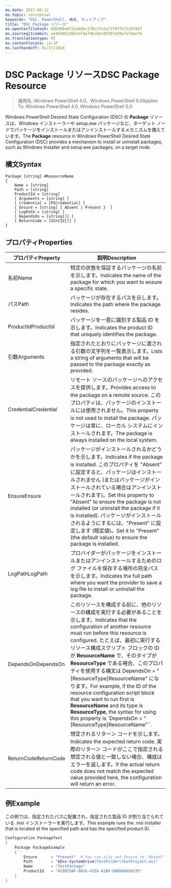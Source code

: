 ```yaml
---
ms.date: 2017-06-12
ms.topic: conceptual
keywords: "DSC, PowerShell, 構成, セットアップ"
title: "DSC Package リソース"
ms.openlocfilehash: 68b996e0f51e60bc178c27e3a71f07fb7220f847
ms.sourcegitcommit: a444406120e5af4e746cbbc0558fe89a7e78aef6
ms.translationtype: HT
ms.contentlocale: ja-JP
ms.lasthandoff: 01/17/2018
---
```

# <a name="dsc-package-resource"></a><span data-ttu-id="50123-103">DSC Package リソース</span><span class="sxs-lookup"><span data-stu-id="50123-103">DSC Package Resource</span></span>

> <span data-ttu-id="50123-104">適用先: Windows PowerShell 4.0、Windows PowerShell 5.0</span><span class="sxs-lookup"><span data-stu-id="50123-104">Applies To: Windows PowerShell 4.0, Windows PowerShell 5.0</span></span>

<span data-ttu-id="50123-105">Windows PowerShell Desired State Configuration (DSC) の **Package** リソースは、Windows インストーラーや setup.exe パッケージなど、ターゲット ノードでパッケージをインストールまたはアンインストールするメカニズムを備えています。</span><span class="sxs-lookup"><span data-stu-id="50123-105">The **Package** resource in Windows PowerShell Desired State Configuration (DSC) provides a mechanism to install or uninstall packages, such as Windows Installer and setup.exe packages, on a target node.</span></span>

## <a name="syntax"></a><span data-ttu-id="50123-106">構文</span><span class="sxs-lookup"><span data-stu-id="50123-106">Syntax</span></span>

```
Package [string] #ResourceName
{
    Name = [string]
    Path = [string]
    ProductId = [string]
    [ Arguments = [string] ]
    [ Credential = [PSCredential] ]
    [ Ensure = [string] { Absent | Present }  ]
    [ LogPath = [string] ]
    [ DependsOn = [string[]] ]
    [ ReturnCode = [UInt32[]] ]
}
```

## <a name="properties"></a><span data-ttu-id="50123-107">プロパティ</span><span class="sxs-lookup"><span data-stu-id="50123-107">Properties</span></span>
|  <span data-ttu-id="50123-108">プロパティ</span><span class="sxs-lookup"><span data-stu-id="50123-108">Property</span></span>  |  <span data-ttu-id="50123-109">説明</span><span class="sxs-lookup"><span data-stu-id="50123-109">Description</span></span>   | 
|---|---| 
| <span data-ttu-id="50123-110">名前</span><span class="sxs-lookup"><span data-stu-id="50123-110">Name</span></span>| <span data-ttu-id="50123-111">特定の状態を保証するパッケージの名前を示します。</span><span class="sxs-lookup"><span data-stu-id="50123-111">Indicates the name of the package for which you want to ensure a specific state.</span></span>| 
| <span data-ttu-id="50123-112">パス</span><span class="sxs-lookup"><span data-stu-id="50123-112">Path</span></span>| <span data-ttu-id="50123-113">パッケージが存在するパスを示します。</span><span class="sxs-lookup"><span data-stu-id="50123-113">Indicates the path where the package resides.</span></span>| 
| <span data-ttu-id="50123-114">ProductId</span><span class="sxs-lookup"><span data-stu-id="50123-114">ProductId</span></span>| <span data-ttu-id="50123-115">パッケージを一意に識別する製品 ID を示します。</span><span class="sxs-lookup"><span data-stu-id="50123-115">Indicates the product ID that uniquely identifies the package.</span></span>| 
| <span data-ttu-id="50123-116">引数</span><span class="sxs-lookup"><span data-stu-id="50123-116">Arguments</span></span>| <span data-ttu-id="50123-117">指定されたとおりにパッケージに渡される引数の文字列を一覧表示します。</span><span class="sxs-lookup"><span data-stu-id="50123-117">Lists a string of arguments that will be passed to the package exactly as provided.</span></span>| 
| <span data-ttu-id="50123-118">Credential</span><span class="sxs-lookup"><span data-stu-id="50123-118">Credential</span></span>| <span data-ttu-id="50123-119">リモート ソースのパッケージへのアクセスを提供します。</span><span class="sxs-lookup"><span data-stu-id="50123-119">Provides access to the package on a remote source.</span></span> <span data-ttu-id="50123-120">このプロパティは、パッケージのインストールには使用されません。</span><span class="sxs-lookup"><span data-stu-id="50123-120">This property is not used to install the package.</span></span> <span data-ttu-id="50123-121">パッケージは常に、ローカル システムにインストールされます。</span><span class="sxs-lookup"><span data-stu-id="50123-121">The package is always installed on the local system.</span></span>| 
| <span data-ttu-id="50123-122">Ensure</span><span class="sxs-lookup"><span data-stu-id="50123-122">Ensure</span></span>| <span data-ttu-id="50123-123">パッケージがインストールされるかどうかを示します。</span><span class="sxs-lookup"><span data-stu-id="50123-123">Indicates if the package is installed.</span></span> <span data-ttu-id="50123-124">このプロパティを "Absent" に設定すると、パッケージはインストールされません (またはパッケージがインストールされている場合はアンインストールされます)。</span><span class="sxs-lookup"><span data-stu-id="50123-124">Set this property to "Absent" to ensure the package is not installed (or uninstall the package if it is installed).</span></span> <span data-ttu-id="50123-125">パッケージがインストールされるようにするには、"Present" に設定します (既定値)。</span><span class="sxs-lookup"><span data-stu-id="50123-125">Set it to "Present" (the default value) to ensure the package is installed.</span></span>| 
| <span data-ttu-id="50123-126">LogPath</span><span class="sxs-lookup"><span data-stu-id="50123-126">LogPath</span></span>| <span data-ttu-id="50123-127">プロバイダーがパッケージをインストールまたはアンインストールするためのログ ファイルを保存する場所の完全パスを示します。</span><span class="sxs-lookup"><span data-stu-id="50123-127">Indicates the full path where you want the provider to save a log file to install or uninstall the package.</span></span>| 
| <span data-ttu-id="50123-128">DependsOn</span><span class="sxs-lookup"><span data-stu-id="50123-128">DependsOn</span></span> | <span data-ttu-id="50123-129">このリソースを構成する前に、他のリソースの構成を実行する必要があることを示します。</span><span class="sxs-lookup"><span data-stu-id="50123-129">Indicates that the configuration of another resource must run before this resource is configured.</span></span> <span data-ttu-id="50123-130">たとえば、最初に実行するリソース構成スクリプト ブロックの ID が **ResourceName** で、そのタイプが **ResourceType** である場合、このプロパティを使用する構文は DependsOn = "[ResourceType]ResourceName" になります。</span><span class="sxs-lookup"><span data-stu-id="50123-130">For example, if the ID of the resource configuration script block that you want to run first is **ResourceName** and its type is **ResourceType**, the syntax for using this property is \`DependsOn = "[ResourceType]ResourceName"\`\`.</span></span>| 
| <span data-ttu-id="50123-131">ReturnCode</span><span class="sxs-lookup"><span data-stu-id="50123-131">ReturnCode</span></span>| <span data-ttu-id="50123-132">想定されるリターン コードを示します。</span><span class="sxs-lookup"><span data-stu-id="50123-132">Indicates the expected return code.</span></span> <span data-ttu-id="50123-133">実際のリターン コードがここで指定される想定される値と一致しない場合、構成はエラーを返します。</span><span class="sxs-lookup"><span data-stu-id="50123-133">If the actual return code does not match the expected value provided here, the configuration will return an error.</span></span>| 

## <a name="example"></a><span data-ttu-id="50123-134">例</span><span class="sxs-lookup"><span data-stu-id="50123-134">Example</span></span>

<span data-ttu-id="50123-135">この例では、指定されたパスに配置され、指定された製品 ID が割り当てられている .msi インストーラーを実行します。</span><span class="sxs-lookup"><span data-stu-id="50123-135">This example runs the .msi installer that is located at the specified path and has the specified product ID.</span></span>

```powershell
Configuration PackageTest
{
    Package PackageExample
    {
        Ensure      = "Present"  # You can also set Ensure to "Absent"
        Path        = "$Env:SystemDrive\TestFolder\TestProject.msi"
        Name        = "TestPackage"
        ProductId   = "ACDDCDAF-80C6-41E6-A1B9-8ABD8A05027E"
    } 
}
```


